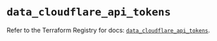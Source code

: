 # `data_cloudflare_api_tokens`

Refer to the Terraform Registry for docs: [`data_cloudflare_api_tokens`](https://registry.terraform.io/providers/cloudflare/cloudflare/5.10.1/docs/data-sources/api_tokens).
